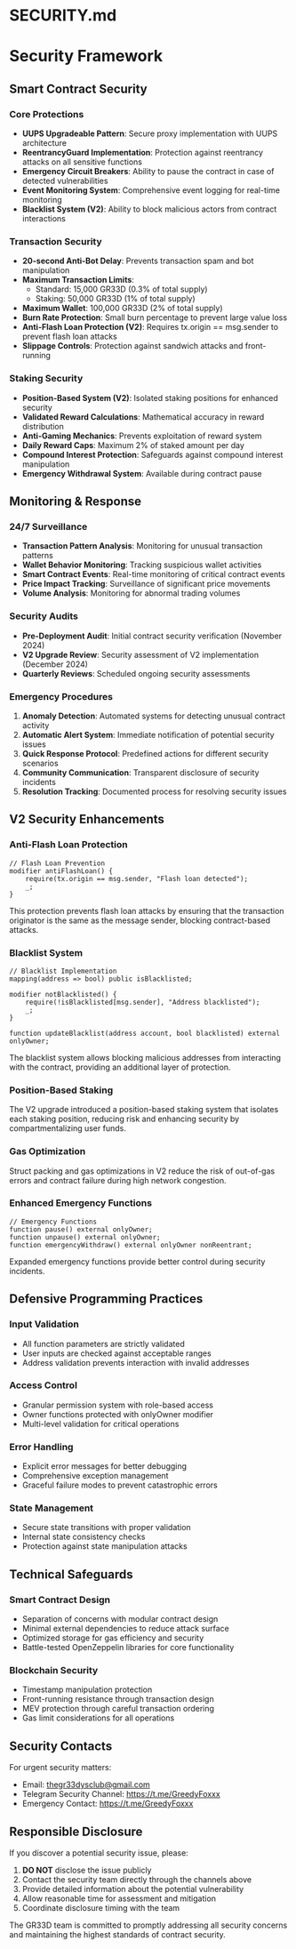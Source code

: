 # SECURITY.md

# Security Framework

## Smart Contract Security

### Core Protections
- **UUPS Upgradeable Pattern**: Secure proxy implementation with UUPS architecture
- **ReentrancyGuard Implementation**: Protection against reentrancy attacks on all sensitive functions
- **Emergency Circuit Breakers**: Ability to pause the contract in case of detected vulnerabilities
- **Event Monitoring System**: Comprehensive event logging for real-time monitoring
- **Blacklist System (V2)**: Ability to block malicious actors from contract interactions

### Transaction Security
- **20-second Anti-Bot Delay**: Prevents transaction spam and bot manipulation
- **Maximum Transaction Limits**:
  * Standard: 15,000 GR33D (0.3% of total supply)
  * Staking: 50,000 GR33D (1% of total supply)
- **Maximum Wallet**: 100,000 GR33D (2% of total supply)
- **Burn Rate Protection**: Small burn percentage to prevent large value loss
- **Anti-Flash Loan Protection (V2)**: Requires tx.origin == msg.sender to prevent flash loan attacks
- **Slippage Controls**: Protection against sandwich attacks and front-running

### Staking Security
- **Position-Based System (V2)**: Isolated staking positions for enhanced security
- **Validated Reward Calculations**: Mathematical accuracy in reward distribution
- **Anti-Gaming Mechanics**: Prevents exploitation of reward system
- **Daily Reward Caps**: Maximum 2% of staked amount per day
- **Compound Interest Protection**: Safeguards against compound interest manipulation
- **Emergency Withdrawal System**: Available during contract pause

## Monitoring & Response

### 24/7 Surveillance
- **Transaction Pattern Analysis**: Monitoring for unusual transaction patterns
- **Wallet Behavior Monitoring**: Tracking suspicious wallet activities
- **Smart Contract Events**: Real-time monitoring of critical contract events
- **Price Impact Tracking**: Surveillance of significant price movements
- **Volume Analysis**: Monitoring for abnormal trading volumes

### Security Audits
- **Pre-Deployment Audit**: Initial contract security verification (November 2024)
- **V2 Upgrade Review**: Security assessment of V2 implementation (December 2024)
- **Quarterly Reviews**: Scheduled ongoing security assessments

### Emergency Procedures
1. **Anomaly Detection**: Automated systems for detecting unusual contract activity
2. **Automatic Alert System**: Immediate notification of potential security issues
3. **Quick Response Protocol**: Predefined actions for different security scenarios
4. **Community Communication**: Transparent disclosure of security incidents
5. **Resolution Tracking**: Documented process for resolving security issues

## V2 Security Enhancements

### Anti-Flash Loan Protection
```solidity
// Flash Loan Prevention
modifier antiFlashLoan() {
    require(tx.origin == msg.sender, "Flash loan detected");
    _;
}
```
This protection prevents flash loan attacks by ensuring that the transaction originator is the same as the message sender, blocking contract-based attacks.

### Blacklist System
```solidity
// Blacklist Implementation
mapping(address => bool) public isBlacklisted;

modifier notBlacklisted() {
    require(!isBlacklisted[msg.sender], "Address blacklisted");
    _;
}

function updateBlacklist(address account, bool blacklisted) external onlyOwner;
```
The blacklist system allows blocking malicious addresses from interacting with the contract, providing an additional layer of protection.

### Position-Based Staking
The V2 upgrade introduced a position-based staking system that isolates each staking position, reducing risk and enhancing security by compartmentalizing user funds.

### Gas Optimization
Struct packing and gas optimizations in V2 reduce the risk of out-of-gas errors and contract failure during high network congestion.

### Enhanced Emergency Functions
```solidity
// Emergency Functions
function pause() external onlyOwner;
function unpause() external onlyOwner;
function emergencyWithdraw() external onlyOwner nonReentrant;
```
Expanded emergency functions provide better control during security incidents.

## Defensive Programming Practices

### Input Validation
- All function parameters are strictly validated
- User inputs are checked against acceptable ranges
- Address validation prevents interaction with invalid addresses

### Access Control
- Granular permission system with role-based access
- Owner functions protected with onlyOwner modifier
- Multi-level validation for critical operations

### Error Handling
- Explicit error messages for better debugging
- Comprehensive exception management
- Graceful failure modes to prevent catastrophic errors

### State Management
- Secure state transitions with proper validation
- Internal state consistency checks
- Protection against state manipulation attacks

## Technical Safeguards

### Smart Contract Design
- Separation of concerns with modular contract design
- Minimal external dependencies to reduce attack surface
- Optimized storage for gas efficiency and security
- Battle-tested OpenZeppelin libraries for core functionality

### Blockchain Security
- Timestamp manipulation protection
- Front-running resistance through transaction design
- MEV protection through careful transaction ordering
- Gas limit considerations for all operations

## Security Contacts
For urgent security matters:
- Email: thegr33dysclub@gmail.com
- Telegram Security Channel: https://t.me/GreedyFoxxx
- Emergency Contact: https://t.me/GreedyFoxxx

## Responsible Disclosure
If you discover a potential security issue, please:
1. **DO NOT** disclose the issue publicly
2. Contact the security team directly through the channels above
3. Provide detailed information about the potential vulnerability
4. Allow reasonable time for assessment and mitigation
5. Coordinate disclosure timing with the team

The GR33D team is committed to promptly addressing all security concerns and maintaining the highest standards of contract security.
